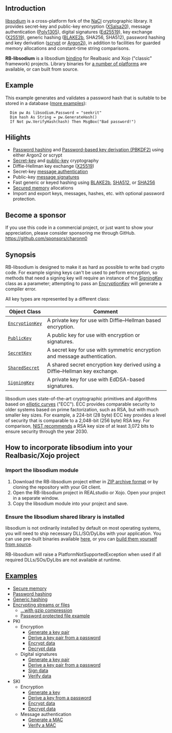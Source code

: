 ## Introduction
[libsodium](https://github.com/jedisct1/libsodium) is a cross-platform fork of the [NaCl](http://nacl.cr.yp.to/) cryptographic library. It provides secret-key and public-key encryption ([XSalsa20](https://en.wikipedia.org/wiki/Salsa20)), message authentication ([Poly1305](https://en.wikipedia.org/wiki/Poly1305)), digital signatures ([Ed25519](https://en.wikipedia.org/wiki/EdDSA)), key exchange ([X25519](https://en.wikipedia.org/wiki/Curve25519)), generic hashing ([BLAKE2b](https://en.wikipedia.org/wiki/BLAKE_(hash_function)), SHA256, SHA512), password hashing and key derivation ([scrypt](https://en.wikipedia.org/wiki/Scrypt) or [Argon2i](https://en.wikipedia.org/wiki/Argon2)), in addition to facilities for guarded memory allocations and constant-time string comparisons. 

**RB-libsodium** is a libsodium [binding](http://en.wikipedia.org/wiki/Language_binding) for Realbasic and Xojo ("classic" framework) projects. Library binaries for [a number of platforms](https://download.libsodium.org/libsodium/releases/) are available, or can built from source. 

## Example
This example generates and validates a password hash that is suitable to be stored in a database ([more examples](https://github.com/charonn0/RB-libsodium/wiki/Examples)):
```vbnet
  Dim pw As libsodium.Password = "seekrit"
  Dim hash As String = pw.GenerateHash()
  If Not pw.VerifyHash(hash) Then MsgBox("Bad password!")
```

## Hilights
* [Password hashing](https://github.com/charonn0/RB-libsodium/wiki/libsodium.Password.GenerateHash) and [Password-based key derivation (PBKDF2)](https://github.com/charonn0/RB-libsodium/wiki/libsodium.Password.DeriveKey) using either Argon2 or scrypt
* [Secret-key](https://github.com/charonn0/RB-libsodium/wiki/libsodium.SKI) and [public-key](https://github.com/charonn0/RB-libsodium/wiki/libsodium.PKI) cryptography
* Diffie-Hellman key exchange ([X25519](https://github.com/charonn0/RB-libsodium/wiki/libsodium.PKI.SharedSecret))
* Secret-key [message authentication](https://github.com/charonn0/RB-libsodium/wiki/libsodium.SKI.GenerateMAC)
* Public-key [message signatures](https://github.com/charonn0/RB-libsodium/wiki/libsodium.PKI.SignData)
* Fast generic or keyed hashing using [BLAKE2b](https://github.com/charonn0/RB-libsodium/wiki/libsodium.GenericHash), [SHA512](https://github.com/charonn0/RB-libsodium/wiki/libsodium.SHA512), or [SHA256](https://github.com/charonn0/RB-libsodium/wiki/libsodium.SHA256)
* [Secured memory](https://github.com/charonn0/RB-libsodium/wiki/libsodium.SecureMemoryblock) allocations
* Import and export keys, messages, hashes, etc. with optional password protection.

## Become a sponsor
If you use this code in a commercial project, or just want to show your appreciation, please consider sponsoring me through GitHub. https://github.com/sponsors/charonn0

## Synopsis
RB-libsodium is designed to make it as hard as possible to write bad crypto code. For example signing keys can't be used to perform encryption, so methods that need a signing key will require an instance of the [SigningKey](https://github.com/charonn0/RB-libsodium/wiki/libsodium.PKI.SigningKey) class as a parameter; attempting to pass an [EncryptionKey](https://github.com/charonn0/RB-libsodium/wiki/libsodium.PKI.EncryptionKey) will generate a compiler error. 

All key types are represented by a different class:

|Object Class|Comment|
|-----------|-------|
|[`EncryptionKey`](https://github.com/charonn0/RB-libsodium/wiki/libsodium.PKI.EncryptionKey)|A private key for use with Diffie–Hellman based encryption.| 
|[`PublicKey`](https://github.com/charonn0/RB-libsodium/wiki/libsodium.PKI.PublicKey)|A public key for use with encryption or signatures.| 
|[`SecretKey`](https://github.com/charonn0/RB-libsodium/wiki/libsodium.SKI.SecretKey)|A secret key for use with symmetric encryption and message authentication.| 
|[`SharedSecret`](https://github.com/charonn0/RB-libsodium/wiki/libsodium.PKI.SharedSecret)|A shared secret encryption key derived using a Diffie–Hellman key exchange.|
|[`SigningKey`](https://github.com/charonn0/RB-libsodium/wiki/libsodium.PKI.SigningKey)|A private key for use with EdDSA-based signatures.| 

libsodium uses state-of-the-art cryptographic primitives and algorithms based on [elliptic curves](https://en.wikipedia.org/wiki/Elliptic_curve_cryptography) ("ECC"). ECC provides comparable security to older systems based on prime factorization, such as RSA, but with much smaller key sizes. For example, a 224-bit (28 byte) ECC key provides a level of security that is comparable to a 2,048-bit (256 byte) RSA key. For comparison, [NIST recommends](https://www.keylength.com/en/4/) a RSA key size of at least 3,072 bits to ensure security through the year 2030.

## How to incorporate libsodium into your Realbasic/Xojo project
### Import the libsodium module
1. Download the RB-libsodium project either in [ZIP archive format](https://github.com/charonn0/RB-libsodium/archive/master.zip) or by cloning the repository with your Git client.
2. Open the RB-libsodium project in REALstudio or Xojo. Open your project in a separate window.
3. Copy the libsodium module into your project and save.

### Ensure the libsodium shared library is installed
libsodium is not ordinarily installed by default on most operating systems, you will need to ship necessary DLL/SO/DyLibs with your application. You can use pre-built binaries available [here](https://download.libsodium.org/libsodium/releases/), or you can [build them yourself from source](https://github.com/jedisct1/libsodium). 

RB-libsodium will raise a PlatformNotSupportedException when used if all required DLLs/SOs/DyLibs are not available at runtime. 

## [Examples](https://github.com/charonn0/RB-libsodium/wiki/Examples)
* [Secure memory](https://github.com/charonn0/RB-libsodium/wiki/Secure-Memory-Example)
* [Password hashing](https://github.com/charonn0/RB-libsodium/wiki/Password-Example#generate-a-hash)
* [Generic hashing](https://github.com/charonn0/RB-libsodium/wiki/Generic-Hash-Example)
* [Encrypting streams or files](https://github.com/charonn0/RB-libsodium/wiki/libsodium.SKI.SecretStream#example)
  * [...with gzip compression](https://github.com/charonn0/RB-libsodium/wiki/Compressed-SecretStream-Example)
  * [Password protected file example](https://github.com/charonn0/RB-libsodium/wiki/Examples#putting-it-all-together)
* PKI
  * Encryption
    * [Generate a key pair](https://github.com/charonn0/RB-libsodium/wiki/PKI-Encryption-Examples#generate-a-new-random-encryption-key)
    * [Derive a key pair from a password](https://github.com/charonn0/RB-libsodium/wiki/PKI-Encryption-Examples#generate-a-new-encryption-key-from-a-password-pbkdf2)
    * [Encrypt data](https://github.com/charonn0/RB-libsodium/wiki/PKI-Encryption-Examples#encrypt-data)
    * [Decrypt data](https://github.com/charonn0/RB-libsodium/wiki/PKI-Encryption-Examples#decrypt-data)
  * Digital signatures
    * [Generate a key pair](https://github.com/charonn0/RB-libsodium/wiki/PKI-Digital-Signature-Examples#generate-a-new-random-key-pair)
    * [Derive a key pair from a password](https://github.com/charonn0/RB-libsodium/wiki/PKI-Digital-Signature-Examples#generate-a-new-encryption-key-from-a-password-pbkdf2)
    * [Sign data](https://github.com/charonn0/RB-libsodium/wiki/PKI-Digital-Signature-Examples#sign-data)
    * [Verify data](https://github.com/charonn0/RB-libsodium/wiki/PKI-Digital-Signature-Examples#verify-data)
* SKI
  * Encryption
    * [Generate a key](https://github.com/charonn0/RB-libsodium/wiki/SKI-Encryption-Examples#generate-a-new-random-key)
    * [Derive a key from a password](https://github.com/charonn0/RB-libsodium/wiki/SKI-Encryption-Examples#generate-a-new-key-from-a-password-pbkdf2)
    * [Encrypt data](https://github.com/charonn0/RB-libsodium/wiki/SKI-Encryption-Examples#encrypt-data)
    * [Decrypt data](https://github.com/charonn0/RB-libsodium/wiki/SKI-Encryption-Examples#decrypt-data)
  * Message authentication
	* [Generate a MAC](https://github.com/charonn0/RB-libsodium/wiki/SKI-Encryption-Examples#generate-and-validate-a-message-authentication-code)
    * [Verify a MAC](https://github.com/charonn0/RB-libsodium/wiki/SKI-Encryption-Examples#generate-and-validate-a-message-authentication-code)
